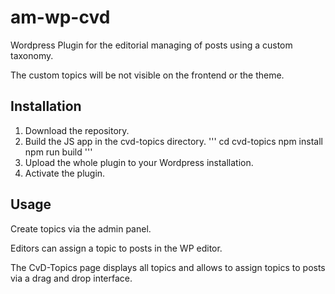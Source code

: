 # am-wp-cvd

Wordpress Plugin for the editorial managing of posts using a custom taxonomy.

The custom topics will be not visible on the frontend or the theme. 

## Installation

1. Download the repository.
2. Build the JS app in the cvd-topics directory.
'''
cd cvd-topics
npm install
npm run build
'''
3. Upload the whole plugin to your Wordpress installation.
4. Activate the plugin.

## Usage

Create topics via the admin panel.

Editors can assign a topic to posts in the WP editor.

The CvD-Topics page displays all topics and allows to assign topics to posts via a drag and drop interface.